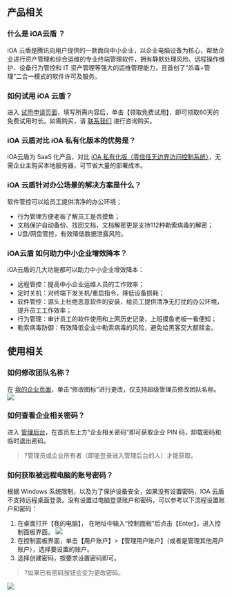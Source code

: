 ## 产品相关
### 什么是 iOA云盾 ？
iOA 云盾是腾讯向用户提供的一款面向中小企业，以企业电脑设备为核心，帮助企业进行资产管理和综合运维的专业终端管理软件，拥有静默处理风险、远程操作维护、设备行为管控和 IT 资产管理等强大的运维管理能力，且首创了“杀毒+管理”二合一模式的软件许可及服务。

### 如何试用 iOA 云盾？
进入 [试用申请页面](https://epp.team.qq.com/group/create?qd=300001&sq=10001)，填写所需内容后，单击【领取免费试用】，即可领取60天的免费试用时长。如需购买，请 [联系我们](https://cloud.tencent.com/online-service?from=sales&source=PRESALE) 进行咨询购买。

### iOA 云盾对比 iOA 私有化版本的优势是？
 iOA云盾为 SaaS 化产品，对比 [iOA 私有化版（零信任无边界访问控制系统）](https://cloud.tencent.com/document/product/1092)，无需企业主购买本地服务器，可节省大量的部署成本。

### iOA 云盾针对办公场景的解决方案是什么？
软件管控可以给员工提供清净的办公环境；
- 行为管理方便老板了解员工是否摸鱼；
- 文档保护自动备份、找回文档，文档解密更是支持112种勒索病毒的解密；
- U盘/网盘管控，有效降低数据泄露风险。

### iOA云盾 如何助力中小企业增效降本？
iOA云盾的几大功能都可以助力中小企业增效降本：
- 远程管控：提高中小企业运维人员的工作效率；
- 定时关机：对终端下发关机/重启指令，降低设备损耗；
- 软件管控：源头上杜绝恶意软件的安装，给员工提供清净无打扰的办公环境，提升员工工作效率；
- 行为管理：审计员工的软件使用和上网历史记录，上班摸鱼老板一看便知；
- 勒索病毒防御：有效降低企业中勒索病毒的风险，避免给黑客交大额赎金。


## 使用相关
### 如何修改团队名称？
在 [我的企业页面](https://epp.team.qq.com/d/MyGroup/TeamInfos)，单击“修改图标”进行更改，仅支持超级管理员修改团队名称。
![](https://main.qcloudimg.com/raw/f8557be74a050e78f21235941c17f9d0.png)

### 如何查看企业相关密码？
进入 [管理后台](https://epp.team.qq.com/d/reportform)，在首页左上方“企业相关密码”即可获取企业 PIN 码，卸载密码和临时退出密码。
>?管理员或企业所有者（即能登录进入管理后台的人）才能获取。

### 如何获取被远程电脑的账号密码？
根据 Windows 系统限制，以及为了保护设备安全，如果没有设置密码，IOA 云盾不支持远程桌面登录。没有设置过电脑登录账户和密码，可以参考以下流程设置账户和密码：
1. 在桌面打开【我的电脑】， 在地址中输入“控制面板”后点击【Enter】，进入控制面板界面。
![](https://main.qcloudimg.com/raw/b1ba3e3e4d5cd7a7a83c99b4b2d678d0.png)
2. 在控制面板界面，单击【用户账户】>【管理用户账户】（或者是管理其他用户账户），选择要设置的账户。
2. 选择创建密码，按要求设置密码即可。
>?如果已有密码按钮会变为更改密码。
>
![](https://main.qcloudimg.com/raw/7034b1e553d25884dfb8f4e754a581d2.png)
